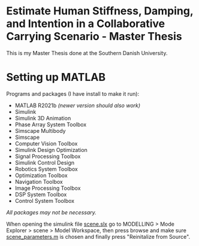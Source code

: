 # Estimate Human Stiffness, Damping, and Intention in a Collaborative Carrying Scenario - Master Thesis
This is my Master Thesis done at the Southern Danish University.


# Setting up MATLAB
Programs and packages (I have install to make it run):
* MATLAB R2021b *(newer version should also work)*
* Simulink
* Simulink 3D Animation
* Phase Array System Toolbox
* Simscape Multibody
* Simscape
* Computer Vision Toolbox
* Simulink Design Optimization
* Signal Processing Toolbox
* Simulink Control Design
* Robotics System Toolbox
* Optimization Toolbox
* Navigation Toolbox
* Image Processing Toolbox
* DSP System Toolbox
* Control System Toolbox

*All packages may not be necessary.*

When opening the simulink file [scene.slx](MATLAB/scene.slx) go to MODELLING > Mode Explorer > scene > Model Workspace, then press browse and make sure [scene_parameters.m](MATLAB/scene_parameters.m) is chosen and finally press "Reinitalize from Source".